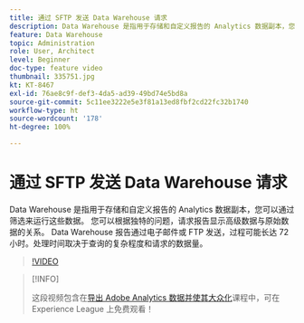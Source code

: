 ```yaml
---
title: 通过 SFTP 发送 Data Warehouse 请求
description: Data Warehouse 是指用于存储和自定义报告的 Analytics 数据副本，您可以通过筛选来运行这些数据。 您可以根据独特的问题，请求报告显示高级数据与原始数据的关系。 Data Warehouse 报告通过电子邮件或 FTP 发送，过程可能长达 72 小时。处理时间取决于查询的复杂程度和请求的数据量。
feature: Data Warehouse
topic: Administration
role: User, Architect
level: Beginner
doc-type: feature video
thumbnail: 335751.jpg
kt: KT-8467
exl-id: 76ae8c9f-def3-4da5-ad39-49bd74e5bd8a
source-git-commit: 5c11ee3222e5e3f81a13ed8fbf2cd22fc32b1740
workflow-type: ht
source-wordcount: '178'
ht-degree: 100%

---
```


# 通过 SFTP 发送 Data Warehouse 请求

Data Warehouse 是指用于存储和自定义报告的 Analytics 数据副本，您可以通过筛选来运行这些数据。 您可以根据独特的问题，请求报告显示高级数据与原始数据的关系。 Data Warehouse 报告通过电子邮件或 FTP 发送，过程可能长达 72 小时。处理时间取决于查询的复杂程度和请求的数据量。

>[!VIDEO](https://video.tv.adobe.com/v/335751/?quality=12&learn=on)

>[!INFO]
>
> 这段视频包含在[导出 Adobe Analytics 数据并使其大众化](https://experienceleague.adobe.com/?recommended=Analytics-A-1-2022.1.democratizing)课程中，可在 Experience League 上免费观看！